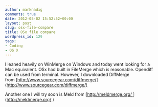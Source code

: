 ```yaml
---
author: marknadig
comments: true
date: 2012-05-02 15:52:52+00:00
layout: post
slug: osx-file-compare
title: OSx file compare
wordpress_id: 129
tags:
- Coding
- OS X
---
```


I leaned heavily on WinMerge on Windows and today went looking for a Mac equivalent. OSx had built in FileMerge which is reasonable. Opendiff can be used from terminal. However, I downloaded DiffMerge from [http://www.sourcegear.com/diffmerge/](http://www.sourcegear.com/diffmerge/)

Another one I will try soon is Meld from [http://meldmerge.org/ ](http://meldmerge.org/ )
